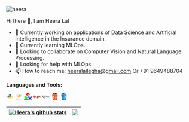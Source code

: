 <p align="left"> <img src="https://komarev.com/ghpvc/?username=heerendrachoudhary&label=Views&color=blue&style=plastic" alt="heera" /> </p>

Hi there 👋, I am Heera Lal


- 🔭 Currently working on applications of Data Science and Artificial Intelligence in the Insurance domain.
- 🌱 Currently learning MLOps.
- 👯 Looking to collaborate on Computer Vision and Natural Language Processing.
- 🤔 Looking for help with MLOps.
- 📫 How to reach me: heeralallegha@gmail.com Or +91 9649488704

**Languages and Tools:**  

<code><img height="20" src="https://raw.githubusercontent.com/github/explore/80688e429a7d4ef2fca1e82350fe8e3517d3494d/topics/python/python.png"></code>
<code><img height="20" src="https://raw.githubusercontent.com/github/explore/80688e429a7d4ef2fca1e82350fe8e3517d3494d/topics/tensorflow/tensorflow.png"></code>
<code><img height="20" src="https://raw.githubusercontent.com/github/explore/80688e429a7d4ef2fca1e82350fe8e3517d3494d/topics/opencv/opencv.png"></code>
<code><img height="20" src="https://raw.githubusercontent.com/github/explore/80688e429a7d4ef2fca1e82350fe8e3517d3494d/topics/git/git.png"></code>
<code><img height="20" src="https://raw.githubusercontent.com/github/explore/80688e429a7d4ef2fca1e82350fe8e3517d3494d/topics/flask/flask.png"></code>
<code><img height="20" src="https://raw.githubusercontent.com/github/explore/80688e429a7d4ef2fca1e82350fe8e3517d3494d/topics/html/html.png"></code>
<code><img height="20" src="https://raw.githubusercontent.com/github/explore/80688e429a7d4ef2fca1e82350fe8e3517d3494d/topics/css/css.png"></code>

| <a href="https://github.com/heerendrachoudhary/github-readme-stats"><img align="center" src="https://github-readme-stats.vercel.app/api?username=heerendrachoudhary&show_icons=true&include_all_commits=true&theme=calm&hide_border=true" alt="Heera's github stats" /></a> | <a href="https://github.com/heerendrachoudhary/github-readme-stats"><img align="center" src="https://github-readme-stats.vercel.app/api/top-langs/?username=heerendrachoudhary&layout=compact&theme=calm&hide_border=true" /></a>
| ------------- | ------------- |


<!--
**heerendrachoudhary/heerendrachoudhary** is a ✨ _special_ ✨ repository because its `README.md` (this file) appears on your GitHub profile.

Here are some ideas to get you started:

- 🔭 I’m currently working on ...
- 🌱 I’m currently learning ...
- 👯 I’m looking to collaborate on ...
- 🤔 I’m looking for help with ...
- 💬 Ask me about ...
- 📫 How to reach me: ...
- 😄 Pronouns: ...
- ⚡ Fun fact: ...
-->
